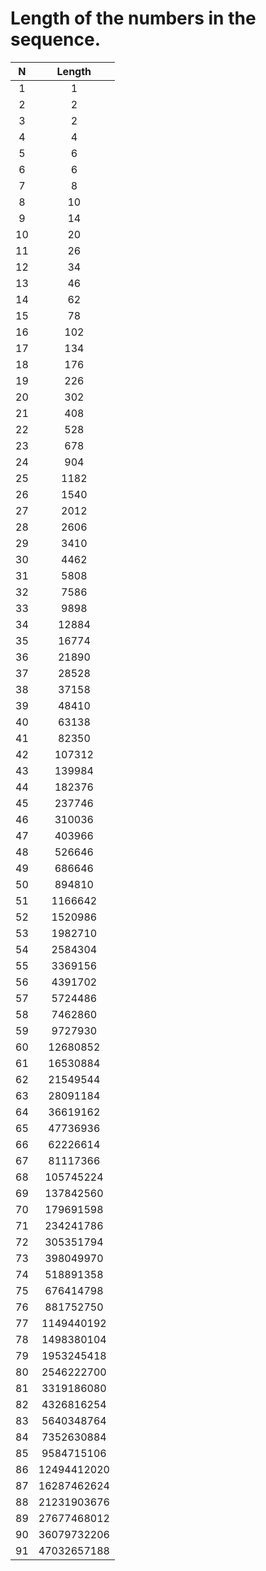 # Length of the numbers in the sequence.
|N|Length|
|:---:|:---:|
|1|1|
|2|2|
|3|2|
|4|4|
|5|6|
|6|6|
|7|8|
|8|10|
|9|14|
|10|20|
|11|26|
|12|34|
|13|46|
|14|62|
|15|78|
|16|102|
|17|134|
|18|176|
|19|226|
|20|302|
|21|408|
|22|528|
|23|678|
|24|904|
|25|1182|
|26|1540|
|27|2012|
|28|2606|
|29|3410|
|30|4462|
|31|5808|
|32|7586|
|33|9898|
|34|12884|
|35|16774|
|36|21890|
|37|28528|
|38|37158|
|39|48410|
|40|63138|
|41|82350|
|42|107312|
|43|139984|
|44|182376|
|45|237746|
|46|310036|
|47|403966|
|48|526646|
|49|686646|
|50|894810|
|51|1166642|
|52|1520986|
|53|1982710|
|54|2584304|
|55|3369156|
|56|4391702|
|57|5724486|
|58|7462860|
|59|9727930|
|60|12680852|
|61|16530884|
|62|21549544|
|63|28091184|
|64|36619162|
|65|47736936|
|66|62226614|
|67|81117366|
|68|105745224|
|69|137842560|
|70|179691598|
|71|234241786|
|72|305351794|
|73|398049970|
|74|518891358|
|75|676414798|
|76|881752750|
|77|1149440192|
|78|1498380104|
|79|1953245418|
|80|2546222700|
|81|3319186080|
|82|4326816254|
|83|5640348764|
|84|7352630884|
|85|9584715106|
|86|12494412020|
|87|16287462624|
|88|21231903676|
|89|27677468012|
|90|36079732206|
|91|47032657188|
